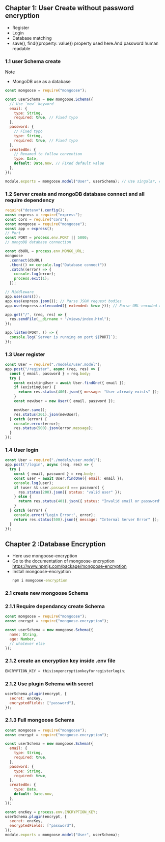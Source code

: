 ## Chapter 1: User Create without password encryption

- Register
- Login
- Database matching
- save(), find({property: value}) property used here.And password human readable

### 1.1 user Schema create

Note

- MongoDB use as a database

```javascript
const mongoose = require("mongoose");

const userSchema = new mongoose.Schema({
  // Use `new` keyword
  email: {
    type: String,
    required: true, // Fixed typo
  },
  password: {
    // Fixed typo
    type: String,
    required: true, // Fixed typo
  },
  createdOn: {
    // Renamed to follow convention
    type: Date,
    default: Date.now, // Fixed default value
  },
});

module.exports = mongoose.model("User", userSchema); // Use singular, capitalized model name
```

### 1.2 Server create and mongoDB database connect and all require dependency

```javascript
require("dotenv").config();
const express = require("express");
const cors = require("cors");
const mongoose = require("mongoose");
const app = express();
// Port
const PORT = process.env.PORT || 5000;
// mongoDB database connection

const dbURL = process.env.MONGO_URL;
mongoose
  .connect(dbURL)
  .then(() => console.log("Database connect"))
  .catch((error) => {
    console.log(error);
    process.exit(1);
  });

// Middleware
app.use(cors());
app.use(express.json()); // Parse JSON request bodies
app.use(express.urlencoded({ extended: true })); // Parse URL-encoded request bodies

app.get("/", (req, res) => {
  res.sendFile(__dirname + "/views/index.html");
});

app.listen(PORT, () => {
  console.log(`Server is running on port ${PORT}`);
});
```

### 1.3 User register

```javascript
const User = require("./models/user.model");
app.post("/register", async (req, res) => {
  const { email, password } = req.body;
  try {
    const existingUser = await User.findOne({ email });
    if (existingUser) {
      return res.status(400).json({ message: "User already exists" });
    }
    const newUser = new User({ email, password });

    newUser.save();
    res.status(201).json(newUser);
  } catch (error) {
    console.error(error);
    res.status(500).json(error.message);
  }
});
```

### 1.4 User login

```javascript
const User = require("./models/user.model");
app.post("/login", async (req, res) => {
  try {
    const { email, password } = req.body;
    const user = await User.findOne({ email: email });
    console.log(user);
    if (user && user.password === password) {
      res.status(200).json({ status: "valid user" });
    } else {
      return res.status(401).json({ status: "Invalid email or password" });
    }
  } catch (error) {
    console.error("Login Error:", error);
    return res.status(500).json({ message: "Internal Server Error" });
  }
});
```

## Chapter 2 :Database Encryption

- Here use mongoose-encryption
- Go to the documentation of mongoose-encryption https://www.npmjs.com/package/mongoose-encryption
- Install mongoose-encryption
  ```cmd
  npm i mongoose-encryption
  ```

### 2.1 create new mongoose Schema

### 2.1.1 Require dependancy create Schema

```javascript
const mongoose = require("mongoose");
const encrypt = require("mongoose-encryption");

const userSchema = new mongoose.Schema({
  name: String,
  age: Number,
  // whatever else
});
```

### 2.1.2 create an encryption key inside .env file

```javascript
ENCRYPTION_KEY = thisismyencryptionkeyforregisterlogin;
```

### 2.1.2 Use plugin Schema with secret

```javascript
userSchema.plugin(encrypt, {
  secret: encKey,
  encryptedFields: ["password"],
});
```

### 2.1.3 Full mongoose Schema

```javascript
const mongoose = require("mongoose");
const encrypt = require("mongoose-encryption");

const userSchema = new mongoose.Schema({
  email: {
    type: String,
    required: true,
  },
  password: {
    type: String,
    required: true,
  },
  createdOn: {
    type: Date,
    default: Date.now,
  },
});

const encKey = process.env.ENCRYPTION_KEY;
userSchema.plugin(encrypt, {
  secret: encKey,
  encryptedFields: ["password"],
});
module.exports = mongoose.model("User", userSchema);
```
